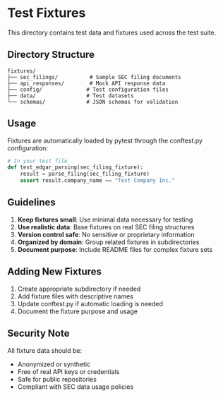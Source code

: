 # Test Fixtures

This directory contains test data and fixtures used across the test suite.

## Directory Structure

```
fixtures/
├── sec_filings/          # Sample SEC filing documents
├── api_responses/        # Mock API response data
├── config/              # Test configuration files
├── data/                # Test datasets
└── schemas/             # JSON schemas for validation
```

## Usage

Fixtures are automatically loaded by pytest through the conftest.py configuration:

```python
# In your test file
def test_edgar_parsing(sec_filing_fixture):
    result = parse_filing(sec_filing_fixture)
    assert result.company_name == "Test Company Inc."
```

## Guidelines

1. **Keep fixtures small**: Use minimal data necessary for testing
2. **Use realistic data**: Base fixtures on real SEC filing structures
3. **Version control safe**: No sensitive or proprietary information
4. **Organized by domain**: Group related fixtures in subdirectories
5. **Document purpose**: Include README files for complex fixture sets

## Adding New Fixtures

1. Create appropriate subdirectory if needed
2. Add fixture files with descriptive names
3. Update conftest.py if automatic loading is needed
4. Document the fixture purpose and usage

## Security Note

All fixture data should be:
- Anonymized or synthetic
- Free of real API keys or credentials
- Safe for public repositories
- Compliant with SEC data usage policies